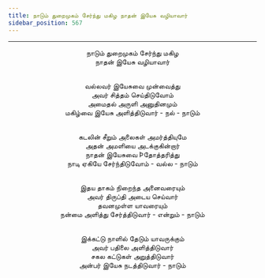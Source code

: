 ```yaml
---
title: நாடும் துறைமுகம் சேர்ந்து மகிழ நாதன் இயேசு வழியாவார்
sidebar_position: 567
---
```


---
<center>
நாடும் துறைமுகம் சேர்ந்து மகிழ<br/>
நாதன் இயேசு வழியாவார்<br/><br/>

வல்லவர் இயேசுவை முன்வைத்து<br/>
அவர் சித்தம் செய்திடுவோம்<br/>
அமைதல் அருளி அனுதினமும்<br/>
மகிழ்வை இயேசு அளித்திடுவார் - நல்        - நாடும்<br/><br/>

கடலின் சீறும் அலைகள் அமர்த்தியுமே<br/>
அதன் அமளியை அடக்குகின்றார்<br/>
நாதன் இயேசுவை Þதோத்தரித்து<br/>
நாடி ஏகியே சேர்ந்திடுவோம் - வல்ல        - நாடும்<br/><br/>

இதய தாகம் நிறைந்த அனைவரையும்<br/>
அவர் திருப்தி அடைய செய்வார்<br/>
தவனமுள்ள யாவரையும்<br/>
நன்மை அளித்து சேர்த்திடுவார் - என்றும்    - நாடும்<br/><br/>

இக்கட்டு நாளில் தேடும் யாவருக்கும்<br/>
அவர் பதிலை அளித்திடுவார்<br/>
சகல கட்டுகள் அறுத்திடுவார்<br/>
அன்பர் இயேசு நடத்திடுவார்            - நாடும்
</center>